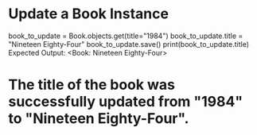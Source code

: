 # Update a Book Instance

book_to_update = Book.objects.get(title="1984")
book_to_update.title = "Nineteen Eighty-Four"
book_to_update.save()
print(book_to_update.title)  
Expected Output: <Book: Nineteen Eighty-Four>

# The title of the book was successfully updated from "1984" to "Nineteen Eighty-Four".
